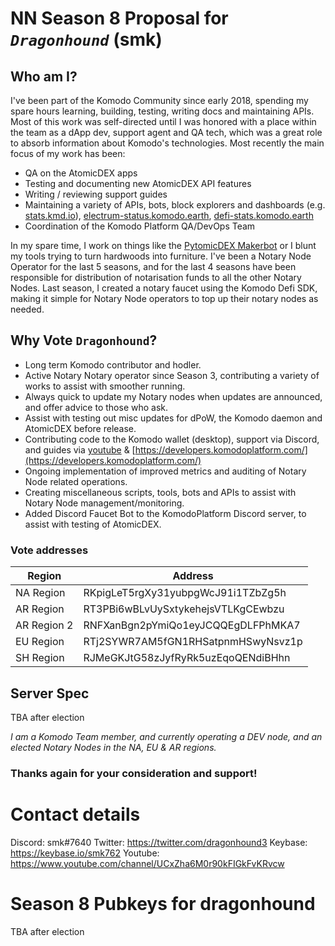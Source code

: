 # NN Season 8 Proposal for *`Dragonhound`* (smk)



## Who am I?
I've been part of the Komodo Community since early 2018, spending my spare hours learning, building, testing, writing docs and maintaining APIs.
Most of this work was self-directed until I was honored with a place within the team as a dApp dev, support agent and QA tech, which was a great role to absorb information about Komodo's technologies.
Most recently the main focus of my work has been:
- QA on the AtomicDEX apps
- Testing and documenting new AtomicDEX API features
- Writing / reviewing support guides
- Maintaining a variety of APIs, bots, block explorers and dashboards (e.g. [stats.kmd.io](http://stats.kmd.io)), [electrum-status.komodo.earth](https://electrum-status.komodo.earth), [defi-stats.komodo.earth](http://defi-stats.komodo.earth)
- Coordination of the Komodo Platform QA/DevOps Team

In my spare time, I work on things like the [PytomicDEX Makerbot](https://github.com/smk762/pytomicDEX_makerbot) or I blunt my tools trying to turn hardwoods into furniture.
I've been a Notary Node Operator for the last 5 seasons, and for the last 4 seasons have been responsible for distribution of notarisation funds to all the other Notary Nodes. Last season, I created a notary faucet using the Komodo Defi SDK, making it simple for Notary Node operators to top up their notary nodes as needed.

## Why Vote `Dragonhound`?
- Long term Komodo contributor and hodler. 
- Active Notary Notary operator since Season 3, contributing a variety of works to assist with smoother running.
- Always quick to update my Notary nodes when updates are announced, and offer advice to those who ask.
- Assist with testing out misc updates for dPoW, the Komodo daemon and AtomicDEX before release.
- Contributing code to the Komodo wallet (desktop), support via Discord, and guides via [youtube](https://www.youtube.com/channel/UCxZha6M0r90kFIGkFvKRvcw) & [https://developers.komodoplatform.com/](https://developers.komodoplatform.com/)
- Ongoing implementation of improved metrics and auditing of Notary Node related operations.
- Creating miscellaneous scripts, tools, bots and APIs to assist with Notary Node management/monitoring.
- Added Discord Faucet Bot to the KomodoPlatform Discord server, to assist with testing of AtomicDEX.


### Vote addresses
| Region | Address |
|--------|---------|
| NA Region | RKpigLeT5rgXy31yubpgWcJ91i1TZbZg5h |
| AR Region | RT3PBi6wBLvUySxtykehejsVTLKgCEwbzu |
| AR Region 2 | RNFXanBgn2pYmiQo1eyJCQQEgDLFPhMKA7 |
| EU Region | RTj2SYWR7AM5fGN1RHSatpnmHSwyNsvz1p |
| SH Region | RJMeGKJtG58zJyfRyRk5uzEqoQENdiBHhn |


## Server Spec

TBA after election

_I am a Komodo Team member, and currently operating a DEV node, and an elected Notary Nodes in the NA, EU & AR regions._

### Thanks again for your consideration and support!

# Contact details
Discord: smk#7640
Twitter: https://twitter.com/dragonhound3
Keybase: https://keybase.io/smk762
Youtube: https://www.youtube.com/channel/UCxZha6M0r90kFIGkFvKRvcw

# Season 8 Pubkeys for dragonhound #

TBA after election

